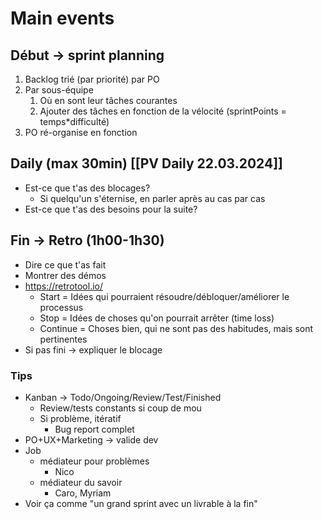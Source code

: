 # Main events
## Début -> sprint planning
1. Backlog trié (par priorité) par PO
2. Par sous-équipe
	1. Où en sont leur tâches courantes
	2. Ajouter des tâches en fonction de la vélocité (sprintPoints = temps*difficulté)
3. PO ré-organise en fonction

## Daily (max 30min) [[PV Daily 22.03.2024]] 
- Est-ce que t'as des blocages?
	- Si quelqu'un s'éternise, en parler après au cas par cas
- Est-ce que t'as des besoins pour la suite?

##  Fin -> Retro (1h00-1h30)
- Dire ce que t'as fait
- Montrer des démos
- https://retrotool.io/
	- Start = Idées qui pourraient résoudre/débloquer/améliorer le processus
	- Stop = Idées de choses qu'on pourrait arrêter (time loss)
	- Continue = Choses bien, qui ne sont pas des habitudes, mais sont pertinentes
- Si pas fini -> expliquer le blocage

### Tips
- Kanban -> Todo/Ongoing/Review/Test/Finished
	- Review/tests constants si coup de mou
	- Si problème, itératif
		- Bug report complet
- PO+UX+Marketing -> valide dev
- Job
	- médiateur pour problèmes
		- Nico
	- médiateur du savoir
		- Caro, Myriam
- Voir ça comme "un grand sprint avec un livrable à la fin"